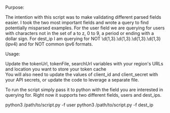 Purpose:

The intention with this script was to make validating different parsed fields easier.  I took the two most important fields and wrote a query to find potentially misparsed examples.  For the user field we are querying for users with characters not in the set of a to z, 0 to 9, a period or ending with a dollar sign.  For dest_ip I am querying for NOT \d{1,3}\.\d{1,3}\.\d{1,3}\.\d{1,3} (ipv4) and for NOT common ipv6 formats.  


Usage:

Update the tokenUrl, tokenFile, searchUrl variables with your region's URLs and location you want to store your token cache   
You will also need to update the values of client_id and client_secret with your API secrets, or update the code to leverage a separate file.

To run the script simply pass it to python with the field you are interested in querying for.  Right now it supports two different fields, users and dest_ips.

python3 /path/to/script.py -f user
python3 /path/to/script.py -f dest_ip


